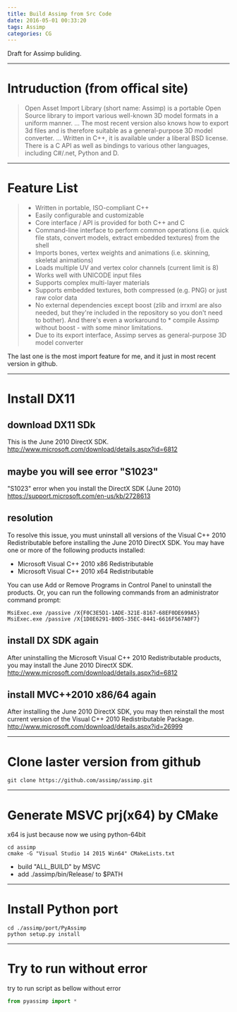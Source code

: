 ```yaml
---
title: Build Assimp from Src Code
date: 2016-05-01 00:33:20
tags: Assimp
categories: CG
---
```


Draft for Assimp buliding.

------

# Intruduction (from offical site)

> Open Asset Import Library (short name: Assimp) is a portable Open Source library to import
> various well-known 3D model formats in a uniform manner.
> ...
> The most recent version also knows how to export 3d files and is therefore suitable as a
> general-purpose 3D model converter.
> ...
> Written in C++, it is available under a liberal BSD license.
> There is a C API as well as bindings to various other languages, including C#/.net, Python and D.

------

# Feature List

> * Written in portable, ISO-compliant C++
> * Easily configurable and customizable
> * Core interface / API is provided for both C++ and C
> * Command-line interface to perform common operations (i.e. quick file stats, convert models, extract embedded textures) from the shell
> * Imports bones, vertex weights and animations (i.e. skinning, skeletal animations)
> * Loads multiple UV and vertex color channels (current limit is 8)
> * Works well with UNICODE input files
> * Supports complex multi-layer materials
> * Supports embedded textures, both compressed (e.g. PNG) or just raw color data
> * No external dependencies except boost (zlib and irrxml are also needed, but they're included in the repository so you don't need to bother). And there's even a workaround to * compile Assimp without boost - with some minor limitations.
> * Due to its export interface, Assimp serves as general-purpose 3D model converter

The last one is the most import feature for me, and it just in most recent version in github.

------

# Install DX11

## download DX11 SDk

This is the June 2010 DirectX SDK.
http://www.microsoft.com/download/details.aspx?id=6812

## maybe you will see error "S1023"

"S1023" error when you install the DirectX SDK (June 2010)
https://support.microsoft.com/en-us/kb/2728613

## resolution

To resolve this issue, you must uninstall all versions of the Visual C++ 2010 Redistributable before installing the June 2010 DirectX SDK. You may have one or more of the following products installed:

- Microsoft Visual C++ 2010 x86 Redistributable
- Microsoft Visual C++ 2010 x64 Redistributable

You can use Add or Remove Programs in Control Panel to uninstall the products.
Or, you can run the following commands from an administrator command prompt:

```
MsiExec.exe /passive /X{F0C3E5D1-1ADE-321E-8167-68EF0DE699A5}
MsiExec.exe /passive /X{1D8E6291-B0D5-35EC-8441-6616F567A0F7}
```

## install DX SDK again

After uninstalling the Microsoft Visual C++ 2010 Redistributable products,
you may install the June 2010 DirectX SDK.
http://www.microsoft.com/download/details.aspx?id=6812

## install MVC++2010 x86/64 again

After installing the June 2010 DirectX SDK,
you may then reinstall the most current version of the Visual C++ 2010 Redistributable Package.
http://www.microsoft.com/download/details.aspx?id=26999

------

# Clone laster version from github

```shell
git clone https://github.com/assimp/assimp.git
```

------

# Generate MSVC prj(x64) by CMake

x64 is just because now we using python-64bit

```
cd assimp
cmake -G "Visual Studio 14 2015 Win64" CMakeLists.txt
```

- build "ALL_BUILD" by MSVC
- add ./assimp/bin/Release/  to $PATH

------

# Install Python port

```shell
cd ./assimp/port/PyAssimp
python setup.py install

```

------

# Try to run without error

try to run script as bellow without error

```python
from pyassimp import *
```
